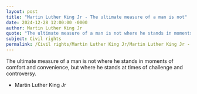 ```yaml
---
layout: post
title: "Martin Luther King Jr - The ultimate measure of a man is not"
date: 2024-12-28 12:00:00 -0000
author: Martin Luther King Jr
quote: "The ultimate measure of a man is not where he stands in moments of comfort and convenience, but where he stands at times of challenge and controversy."
subject: Civil rights
permalink: /Civil rights/Martin Luther King Jr/Martin Luther King Jr - The ultimate measure of a man is not
---
```


The ultimate measure of a man is not where he stands in moments of comfort and convenience, but where he stands at times of challenge and controversy.

- Martin Luther King Jr
